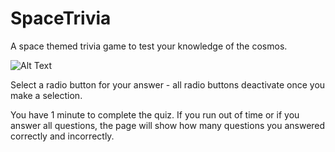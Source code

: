 # SpaceTrivia
A space themed trivia game to test your knowledge of the cosmos.

![Alt Text](https://media.giphy.com/media/7OVCE8a4qgUC26M63k/giphy.gifs)

Select a radio button for your answer - all radio buttons deactivate once you make a selection.

You have 1 minute to complete the quiz. If you run out of time or if you answer all questions, the page will show how many questions you answered correctly and incorrectly. 